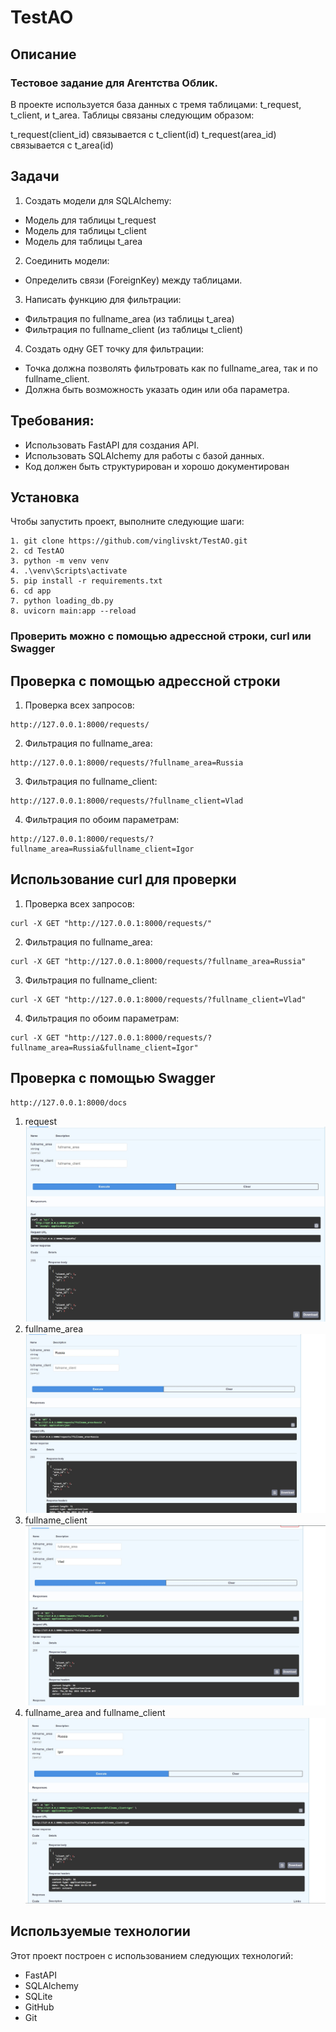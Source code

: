 # TestAO

## Описание
### Тестовое задание для Агентства Облик.

В проекте используется база данных с тремя таблицами: t_request, t_client, и t_area. Таблицы связаны следующим образом:

t_request(client_id) связывается с t_client(id)
t_request(area_id) связывается с t_area(id)
## Задачи

1. Создать модели для SQLAlchemy:
- Модель для таблицы t_request
- Модель для таблицы t_client
- Модель для таблицы t_area

2. Соединить модели:
- Определить связи (ForeignKey) между таблицами.

3. Написать функцию для фильтрации:
- Фильтрация по fullname_area (из таблицы t_area)
- Фильтрация по fullname_client (из таблицы t_client)

4. Создать одну GET точку для фильтрации:

- Точка должна позволять фильтровать как по fullname_area, так и по fullname_client.
- Должна быть возможность указать один или оба параметра.

## Требования:
- Использовать FastAPI для создания API.
- Использовать SQLAlchemy для работы с базой данных.
- Код должен быть структурирован и хорошо документирован


## Установка
Чтобы запустить проект, выполните следующие шаги:
```
1. git clone https://github.com/vinglivskt/TestAO.git
2. cd TestAO
3. python -m venv venv
4. .\venv\Scripts\activate
5. pip install -r requirements.txt
6. cd app
7. python loading_db.py
8. uvicorn main:app --reload
```
### Проверить можно с помощью адрессной строки, curl или Swagger

## Проверка с помощью адрессной строки

1. Проверка всех запросов:
```
http://127.0.0.1:8000/requests/
```
2. Фильтрация по fullname_area:
```
http://127.0.0.1:8000/requests/?fullname_area=Russia
```
3. Фильтрация по fullname_client:
```
http://127.0.0.1:8000/requests/?fullname_client=Vlad
```
4. Фильтрация по обоим параметрам:
```
http://127.0.0.1:8000/requests/?fullname_area=Russia&fullname_client=Igor
```


## Использование curl для проверки

1. Проверка всех запросов:

```
curl -X GET "http://127.0.0.1:8000/requests/"
```
2. Фильтрация по fullname_area:

```
curl -X GET "http://127.0.0.1:8000/requests/?fullname_area=Russia"
```
3. Фильтрация по fullname_client:

```
curl -X GET "http://127.0.0.1:8000/requests/?fullname_client=Vlad"
```
4. Фильтрация по обоим параметрам:

```
curl -X GET "http://127.0.0.1:8000/requests/?fullname_area=Russia&fullname_client=Igor"

```

## Проверка с помощью Swagger
```
http://127.0.0.1:8000/docs
```
1. request
![request.jpg](img%2Frequest.jpg)
2. fullname_area
![fullname_area.jpg](img%2Ffullname_area.jpg)
3. fullname_client
![fullname_client.jpg](img%2Ffullname_client.jpg)
4. fullname_area and fullname_client
![fullname_area and fullname_client.jpg](img%2Ffullname_area%20and%20fullname_client.jpg)


## Используемые технологии
Этот проект построен с использованием следующих технологий:
- FastAPI
- SQLAlchemy
- SQLite
- GitHub
- Git
